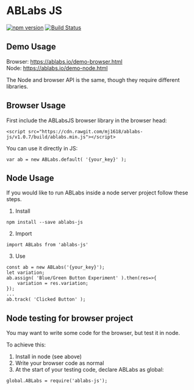 # ABLabs JS
[![npm version](https://img.shields.io/npm/v/ablabs-js.svg?style=flat-square)](https://www.npmjs.com/package/ablabs-js)
[![Build Status](https://travis-ci.org/mj1618/ablabs-js.svg?branch=master)](https://travis-ci.org/mj1618/ablabs-js)

## Demo Usage
Browser: https://ablabs.io/demo-browser.html  
Node: https://ablabs.io/demo-node.html  

The Node and browser API is the same, though they require different libraries.

## Browser Usage

First include the ABLabsJS browser library in the browser head:
```
<script src="https://cdn.rawgit.com/mj1618/ablabs-js/v1.0.7/build/ablabs.min.js"></script>
```

You can use it directly in JS:
```
var ab = new ABLabs.default( '{your_key}' );
```

## Node Usage

If you would like to run ABLabs inside a node server project follow these steps.

1. Install

```
npm install --save ablabs-js
```

2. Import
```
import ABLabs from 'ablabs-js'
```

3. Use
```
const ab = new ABLabs('{your_key}');
let variation;
ab.assign( 'Blue/Green Button Experiment' ).then(res=>{
    variation = res.variation;
});
...
ab.track( 'Clicked Button' );
```


## Node testing for browser project

You may want to write some code for the browser, but test it in node.

To achieve this:
1. Install in node (see above)
2. Write your browser code as normal
3. At the start of your testing code, declare ABLabs as global:
```
global.ABLabs = require('ablabs-js');
```
